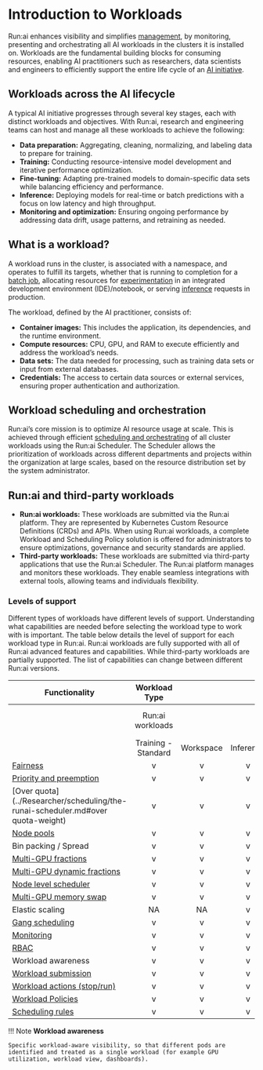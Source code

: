 # Introduction to Workloads

Run:ai enhances visibility and simplifies [management](../docs/overviews/managing-workloads.md), by monitoring, presenting and orchestrating all AI workloads in the clusters it is installed on. Workloads are the fundamental building blocks for consuming resources, enabling AI practitioners such as researchers, data scientists and engineers to efficiently support the entire life cycle of an [AI initiative](../platform-admin/aiinitiatives/overview.md).

## Workloads across the AI lifecycle

A typical AI initiative progresses through several key stages, each with distinct workloads and objectives. With Run:ai, research and engineering teams can host and manage all these workloads to achieve the following:

* **Data preparation:** Aggregating, cleaning, normalizing, and labeling data to prepare for training.
* **Training:** Conducting resource-intensive model development and iterative performance optimization.
* **Fine-tuning:** Adapting pre-trained models to domain-specific data sets while balancing efficiency and performance.
* **Inference:** Deploying models for real-time or batch predictions with a focus on low latency and high throughput.
* **Monitoring and optimization:** Ensuring ongoing performance by addressing data drift, usage patterns, and retraining as needed.

## What is a workload?

A workload runs in the cluster, is associated with a namespace, and operates to fulfill its targets, whether that is running to completion for a [batch job](workload-types.md#training-scaling-resources-for-model-development), allocating resources for [experimentation](workload-types.md#workspaces-the-experimentation-phase) in an integrated development environment (IDE)/notebook, or serving [inference](workload-types.md#inference-deploying-and-serving-models) requests in production.

The workload, defined by the AI practitioner, consists of:

* **Container images:** This includes the application, its dependencies, and the runtime environment.
* **Compute resources:** CPU, GPU, and RAM to execute efficiently and address the workload’s needs.
* **Data sets:** The data needed for processing, such as training data sets or input from external databases.
* **Credentials:** The access to certain data sources or external services, ensuring proper authentication and authorization.

## Workload scheduling and orchestration

Run:ai’s core mission is to optimize AI resource usage at scale. This is achieved through efficient [scheduling and orchestrating](../Researcher/scheduling/the-runai-scheduler.md) of all cluster workloads using the Run:ai Scheduler. The Scheduler allows the prioritization of workloads across different departments and projects within the organization at large scales, based on the resource distribution set by the system administrator.

## Run:ai and third-party workloads

* **Run:ai workloads:** These workloads are submitted via the Run:ai platform. They are represented by Kubernetes Custom Resource Definitions (CRDs) and APIs. When using Run:ai workloads, a complete Workload and Scheduling Policy solution is offered for administrators to ensure optimizations, governance and security standards are applied.
* **Third-party workloads:** These workloads are submitted via third-party applications that use the Run:ai Scheduler. The Run:ai platform manages and monitors these workloads. They enable seamless integrations with external tools, allowing teams and individuals flexibility.

### Levels of support

Different types of workloads have different levels of support. Understanding what capabilities are needed before selecting the workload type to work with is important. The table below details the level of support for each workload type in Run:ai. Run:ai workloads are fully supported with all of Run:ai advanced features and capabilities. While third-party workloads are partially supported. The list of capabilities can change between different Run:ai versions.

| Functionality                                                                                      |    Workload Type    |           |           |                        |                       |
| -------------------------------------------------------------------------------------------------- | :-----------------: | :-------: | :-------: | :--------------------: | --------------------- |
|                                                                                                    |   Run:ai workloads  |           |           |                        | Third-party workloads |
|                                                                                                    | Training - Standard | Workspace | Inference | Training - distributed |                       |
| [Fairness](../Researcher/scheduling/the-runai-scheduler.md)                                        |          v          |     v     |     v     |            v           | v                     |
| [Priority and preemption](../Researcher/scheduling/the-runai-scheduler.md#preemption)              |          v          |     v     |     v     |            v           | v                     |
| [Over quota](../Researcher/scheduling/the-runai-scheduler.md#over quota-weight)                    |          v          |     v     |     v     |            v           | v                     |
| [Node pools](../platform-admin/aiinitiatives/resources/node-pools.md)                              |          v          |     v     |     v     |            v           | v                     |
| Bin packing / Spread                                                                               |          v          |     v     |     v     |            v           | v                     |
| [Multi-GPU fractions](../Researcher/scheduling/fractions.md)                                       |          v          |     v     |     v     |            v           | v                     |
| [Multi-GPU dynamic fractions](../Researcher/scheduling/dynamic-gpu-fractions.md)                   |          v          |     v     |     v     |            v           | v                     |
| [Node level scheduler](../Researcher/scheduling/node-level-scheduler.md)                           |          v          |     v     |     v     |            v           | v                     |
| [Multi-GPU memory swap](../Researcher/scheduling/gpu-memory-swap.md)                               |          v          |     v     |     v     |            v           | v                     |
| Elastic scaling                                                                                    |          NA         |     NA    |     v     |            v           | v                     |
| [Gang scheduling](../Researcher/scheduling/the-runai-scheduler.md#gang-scheduling)                 |          v          |     v     |     v     |            v           | v                     |
| [Monitoring](../admin/maintenance/alert-monitoring.md)                                             |          v          |     v     |     v     |            v           | v                     |
| [RBAC](../admin/authentication/authentication-overview.md#role-based-access-control-rbac-in-runai) |          v          |     v     |     v     |            v           |                       |
| Workload awareness                                                                                 |          v          |     v     |     v     |            v           |                       |
| [Workload submission](../workloads/overviews/managing-workloads.md)                                |          v          |     v     |     v     |            v           |                       |
| [Workload actions (stop/run)](../workloads/overviews/managing-workloads.md)                        |          v          |     v     |     v     |            v           |                       |
| [Workload Policies](../platform-admin/workloads/policies/overview.md)                              |          v          |     v     |     v     |            v           |                       |
| [Scheduling rules](../platform-admin/aiinitiatives/org/scheduling-rules.md)                        |          v          |     v     |     v     |            v           |                       |

!!! Note **Workload awareness**

```
Specific workload-aware visibility, so that different pods are identified and treated as a single workload (for example GPU utilization, workload view, dashboards).
```
